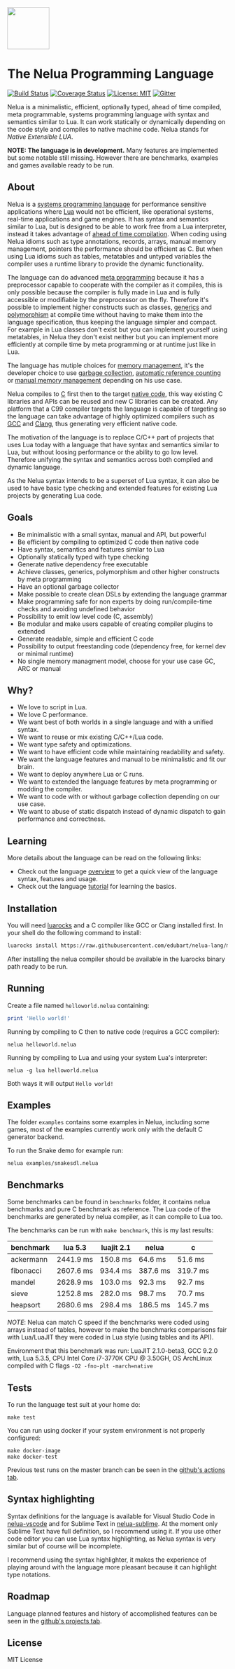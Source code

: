 <img width="96" src="https://edubart.github.io/nelua-lang/assets/images/nelua-logo.svg?sanitize=true">

# The Nelua Programming Language

[![Build Status](https://travis-ci.org/edubart/nelua-lang.svg?branch=master)](https://travis-ci.org/edubart/nelua-lang)
[![Coverage Status](https://coveralls.io/repos/github/edubart/nelua-lang/badge.svg?branch=master)](https://coveralls.io/github/edubart/nelua-lang?branch=master)
[![License: MIT](https://img.shields.io/badge/License-MIT-blue.svg?label=license)](https://opensource.org/licenses/MIT)
[![Gitter](https://badges.gitter.im/nelua-lang/community.svg)](https://gitter.im/nelua-lang/community?utm_source=badge&utm_medium=badge&utm_campaign=pr-badge)

Nelua is a minimalistic, efficient, optionally typed, ahead of time compiled, meta programmable,
systems programming language with syntax and semantics similar to Lua.
It can work statically or dynamically depending on the code style and
compiles to native machine code. Nelua stands for *Native Extensible LUA*.

**NOTE: The language is in development.** Many features are implemented but some notable still
missing. However there are benchmarks, examples and games available ready to be run.

## About

Nelua is a [systems programming language](https://en.wikipedia.org/wiki/System_programming_language)
for performance sensitive applications where
[Lua](https://en.wikipedia.org/wiki/Lua_(programming_language))
would not be efficient, like operational systems, real-time applications and game engines.
It has syntax and semantics similar to Lua,
but is designed to be able to work free from a Lua interpreter,
instead it takes advantage of
[ahead of time compilation](https://en.wikipedia.org/wiki/Ahead-of-time_compilation).
When coding using Nelua idioms such as type annotations, records, arrays,
manual memory management, pointers the performance should be efficient as C.
But when using Lua idioms such as tables, metatables and untyped variables the compiler
uses a runtime library to provide the dynamic functionality.

The language can do advanced [meta programming](https://en.wikipedia.org/wiki/Metaprogramming)
because it has a preprocessor capable to cooperate with the compiler as it compiles,
this is only possible because the compiler is fully made in Lua
and is fully accessible or modifiable by the preprocessor on the fly. 
Therefore it's possible to implement higher constructs such as classes,
[generics](https://en.wikipedia.org/wiki/Generic_programming) and
[polymorphism](https://en.wikipedia.org/wiki/Polymorphism_(computer_science))
at compile time without having to make them into the language specification,
thus keeping the language simpler and compact.
For example in Lua classes don't exist but you can implement yourself using metatables,
in Nelua they don't exist neither but you can implement more efficiently at compile time
by meta programming or at runtime just like in Lua.

The language has mutiple choices for
[memory management](https://en.wikipedia.org/wiki/Memory_management),
it's the developer choice to use
[garbage collection](https://en.wikipedia.org/wiki/Garbage_collection_(computer_science)), 
[automatic reference counting](https://en.wikipedia.org/wiki/Automatic_Reference_Counting) or
[manual memory management](https://en.wikipedia.org/wiki/Manual_memory_management)
depending on his use case.

Nelua compiles to [C](https://en.wikipedia.org/wiki/C_(programming_language)) first
then to the target [native code](https://en.wikipedia.org/wiki/Machine_code),
this way existing C libraries and APIs can be reused and new C libraries can be created.
Any platform that a C99 compiler targets the language is capable of targeting so
the language can take advantage of highly optimized compilers such as
[GCC](https://en.wikipedia.org/wiki/GNU_Compiler_Collection) and
[Clang](https://en.wikipedia.org/wiki/Clang),
thus generating very efficient native code.

The motivation of the language is to replace C/C++ part of projects that uses
Lua today with a language that have syntax and semantics similar to Lua, but
without loosing performance or the ability to go low level. Therefore unifying the
syntax and semantics across both compiled and dynamic language.

As the Nelua syntax intends to be a superset of Lua syntax,
it can also be used to have basic type checking and extended features
for existing Lua projects by generating Lua code.

## Goals

* Be minimalistic with a small syntax, manual and API, but powerful
* Be efficient by compiling to optimized C code then native code
* Have syntax, semantics and features similar to Lua
* Optionally statically typed with type checking
* Generate native dependency free executable
* Achieve classes, generics, polymorphism and other higher constructs by meta programming
* Have an optional garbage collector
* Make possible to create clean DSLs by extending the language grammar
* Make programming safe for non experts by doing run/compile-time checks and avoiding undefined behavior
* Possibility to emit low level code (C, assembly)
* Be modular and make users capable of creating compiler plugins to extended
* Generate readable, simple and efficient C code
* Possibility to output freestanding code (dependency free, for kernel dev or minimal runtime)
* No single memory managment model, choose for your use case GC, ARC or manual

## Why?

* We love to script in Lua.
* We love C performance.
* We want best of both worlds in a single language and with a unified syntax.
* We want to reuse or mix existing C/C++/Lua code.
* We want type safety and optimizations.
* We want to have efficient code while maintaining readability and safety.
* We want the language features and manual to be minimalistic and fit our brain.
* We want to deploy anywhere Lua or C runs.
* We want to extended the language features by meta programming or modding the compiler.
* We want to code with or without garbage collection depending on our use case.
* We want to abuse of static dispatch instead of dynamic dispatch to gain performance and correctness.

## Learning

More details about the language can be read on the following links:
* Check out the language [overview](https://edubart.github.io/nelua-lang/overview/)
to get a quick view of the language syntax, features and usage.
* Check out the language [tutorial](https://edubart.github.io/nelua-lang/tutorial/)
for learning the basics.

## Installation

You will need [luarocks](https://luarocks.org/) and a C compiler
like GCC or Clang installed first.
In your shell do the following command to install:

```bash
luarocks install https://raw.githubusercontent.com/edubart/nelua-lang/master/rockspecs/nelua-dev-1.rockspec
```

After installing the nelua compiler should be available in the luarocks binary path ready to be run.

## Running

Create a file named `helloworld.nelua` containing:

```lua
print 'Hello world!'
```

Running by compiling to C then to native code (requires a GCC compiler):
```shell
nelua helloworld.nelua
```

Running by compiling to Lua and using your system Lua's interpreter:
```shell
nelua -g lua helloworld.nelua
```

Both ways it will output  ```Hello world!```


## Examples

The folder `examples` contains some examples in Nelua, including some games,
most of the examples currently work only with the default C generator backend.

To run the Snake demo for example run:

```shell
nelua examples/snakesdl.nelua
```

## Benchmarks

Some benchmarks can be found in `benchmarks` folder, it contains nelua benchmarks
and pure C benchmark as reference. The Lua code of the benchmarks are generated
by nelua compiler, as it can compile to Lua too.

The benchmarks can be run with `make benchmark`, this is my last results:

|    benchmark |  lua 5.3   | luajit 2.1 |      nelua |          c |
|--------------|------------|------------|------------|------------|
|    ackermann |  2441.9 ms |   150.8 ms |    64.6 ms |    51.6 ms |
|    fibonacci |  2607.6 ms |   934.4 ms |   387.6 ms |   319.7 ms |
|       mandel |  2628.9 ms |   103.0 ms |    92.3 ms |    92.7 ms |
|        sieve |  1252.8 ms |   282.0 ms |    98.7 ms |    70.7 ms |
|     heapsort |  2680.6 ms |   298.4 ms |   186.5 ms |   145.7 ms |

*NOTE*: Nelua can match C speed if the benchmarks were coded using arrays instead of tables,
however to make the benchmarks comparisons fair with Lua/LuaJIT they were coded in Lua style
(using tables and its API).

Environment that this benchmark was run:
LuaJIT 2.1.0-beta3,
GCC 9.2.0 with,
Lua 5.3.5,
CPU Intel Core i7-3770K CPU @ 3.50GH,
OS ArchLinux
compiled with C flags `-O2 -fno-plt -march=native`

## Tests

To run the language test suit at your home do:

```
make test
```

You can run using docker if your system environment is not properly configured:
```
make docker-image
make docker-test
```

Previous test runs on the master branch can be seen in the
[github's actions tab](https://github.com/edubart/nelua-lang/actions).

## Syntax highlighting

Syntax definitions for the language is available for
Visual Studio Code in [nelua-vscode](https://github.com/edubart/nelua-vscode) and
for Sublime Text in [nelua-sublime](https://github.com/edubart/nelua-sublime).
At the moment only Sublime Text have full definition, so I recommend using it.
If you use other code editor you can use Lua syntax highlighting,
as Nelua syntax is very similar but of course will be incomplete.

I recommend using the syntax highlighter, 
it makes the experience of playing around with the language more pleasant because
it can highlight type notations.

## Roadmap

Language planned features and history of accomplished features can be seen
in the [github's projects tab](https://github.com/edubart/nelua-lang/projects).

## License

MIT License
